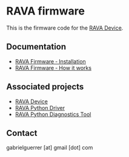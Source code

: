 # RAVA firmware

This is the firmware code for the [RAVA Device](https://github.com/gabrielguerrer/rng_rava).

## Documentation

- [RAVA Firmware ‐ Installation](https://github.com/gabrielguerrer/rng_rava_firmware/wiki/RAVA-Firmware-%E2%80%90-Installation)
- [RAVA Firmware ‐ How it works](https://github.com/gabrielguerrer/rng_rava_firmware/wiki/RAVA-Firmware-%E2%80%90-How-it-works)

## Associated projects

- [RAVA Device](https://github.com/gabrielguerrer/rng_rava)
- [RAVA Python Driver](https://github.com/gabrielguerrer/rng_rava_driver_py)
- [RAVA Python Diagnostics Tool](https://github.com/gabrielguerrer/rng_rava_diagnostics_py)

## Contact

gabrielguerrer [at] gmail [dot] com